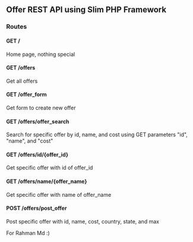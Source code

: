 ## Offer REST API using Slim PHP Framework

### Routes

#### GET /
Home page, nothing special

#### GET /offers
Get all offers

#### GET /offer_form
Get form to create new offer

#### GET /offers/offer_search
Search for specific offer by id, name, and cost using GET parameters "id", "name", and "cost"

#### GET /offers/id/{offer_id}
Get specific offer with id of offer_id

#### GET /offers/name/{offer_name}
Get specific offer with name of offer_name

#### POST /offers/post_offer
Post specific offer with id, name, cost, country, state, and max 


For Rahman Md :)
